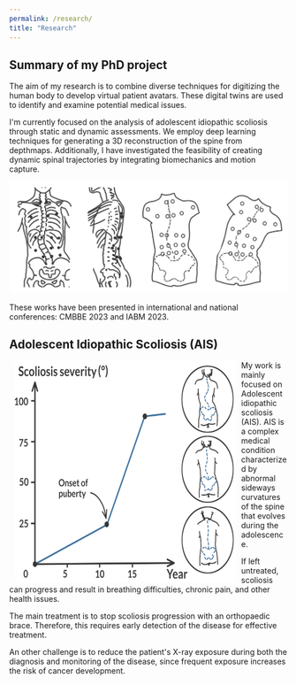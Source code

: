 ```yaml
---
permalink: /research/
title: "Research"
---
```



## Summary of my PhD project
The aim of my research is to combine diverse techniques for digitizing the human body to develop virtual patient avatars. These digital twins are used to identify and examine potential medical issues.

I'm currently focused on the analysis of adolescent idiopathic scoliosis through static and dynamic assessments. We employ deep learning techniques for generating a 3D reconstruction of the spine from depthmaps. Additionally, I have investigated the feasibility of creating dynamic spinal trajectories by integrating biomechanics and motion capture.

![Scoliosis Studies](/images/scoliosis_study.png)

These works have been presented in international and national conferences: CMBBE 2023 and IABM 2023.


## Adolescent Idiopathic Scoliosis (AIS)
<p class="flotte">
<img src="/images/duval_beaupere.png" width="400" height="400" align="left" valign="top" hspace=10>
My work is mainly focused on Adolescent idiopathic scoliosis (AIS). AIS is a complex medical condition characterized by abnormal sideways curvatures of the spine that evolves during the adolescence. 

If left untreated, scoliosis can progress and result in breathing difficulties, chronic pain, and other health issues.
</p>
<p>
The main treatment is to stop scoliosis progression with an orthopaedic brace. Therefore, this requires early detection of the disease for effective treatment.

An other challenge is to reduce the patient's X-ray exposure during both the diagnosis and monitoring of the disease, since frequent exposure increases the risk of cancer development.
</p>
